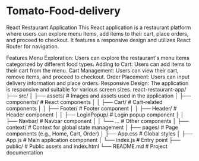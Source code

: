 # Tomato-Food-delivery
React Restaurant Application
This React application is a restaurant platform where users can explore menu items, add items to their cart, place orders, and proceed to checkout. It features a responsive design and utilizes React Router for navigation.

Features
Menu Exploration: Users can explore the restaurant's menu items categorized by different food types.
Adding to Cart: Users can add items to their cart from the menu.
Cart Management: Users can view their cart, remove items, and proceed to checkout.
Order Placement: Users can input delivery information and place orders.
Responsive Design: The application is responsive and suitable for various screen sizes.
react-restaurant-app/
  ├── src/
  │   ├── assets/              # Images and assets used in the application
  │   ├── components/          # React components
  │   │   ├── Cart/            # Cart-related components
  │   │   ├── Footer/          # Footer component
  │   │   ├── Header/          # Header component
  │   │   ├── LoginPopup/      # Login popup component
  │   │   ├── Navbar/          # Navbar component
  │   │   └── ...              # Other components
  │   ├── context/             # Context for global state management
  │   ├── pages/               # Page components (e.g., Home, Cart, Order)
  │   ├── App.css              # Global styles
  │   ├── App.js               # Main application component
  │   └── index.js             # Entry point
  ├── public/                  # Public assets and index.html
  └── README.md                # Project documentation

